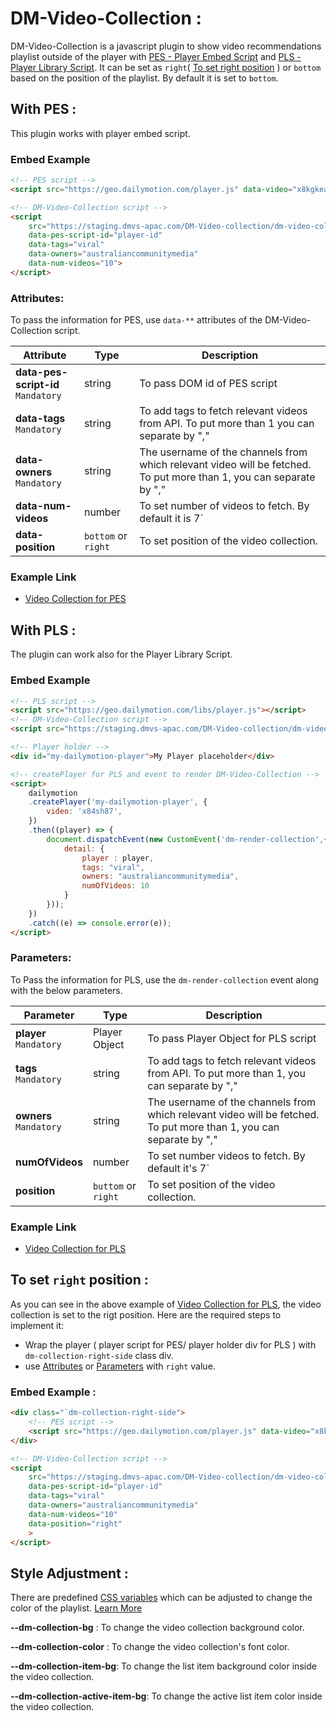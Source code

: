 # DM-Video-Collection :

DM-Video-Collection is a javascript plugin to show video recommendations playlist outside of the player with [PES - Player Embed Script](https://developers.dailymotion.com/player/#player-embed-script) and [PLS - Player Library Script](https://developers.dailymotion.com/player/#player-library-script).  It can be set as `right`( [To set right position](#to-set-right-position-) ) or `bottom` based on the position of the playlist. By default it is set to `bottom`.

## With PES :

This plugin works with player embed script.

### Embed Example

```html
<!-- PES script -->
<script src="https://geo.dailymotion.com/player.js" data-video="x8kgkea" id="player-id"></script>

<!-- DM-Video-Collection script -->
<script  
    src="https://staging.dmvs-apac.com/DM-Video-collection/dm-video-collection.js" 
    data-pes-script-id="player-id"
    data-tags="viral"
    data-owners="australiancommunitymedia"
    data-num-videos="10">
</script>

```
### Attributes: 

To pass the information for PES, use `data-**` attributes of the DM-Video-Collection script.

| Attribute | Type | Description |
| --- | --- | --- |
| <b>data-pes-script-id</b> <br /> `Mandatory` | string | To pass DOM id of PES script |
| <b>data-tags</b> <br /> `Mandatory` | string | To add tags to fetch relevant videos from API. To put more than 1 you can separate by ","|
| <b>data-owners</b> <br /> `Mandatory` | string | The username of the channels from which relevant video will be fetched. To put more than 1, you can separate by ","|
| <b>data-num-videos</b>| number | To set number of videos to fetch. By default it is 7`|
| <b>data-position</b>| `bottom` or `right` | To set position of the video collection.|

### Example Link
- [Video Collection for PES](https://staging.dmvs-apac.com/DM-Video-collection/lab/pes-demo.html)


## With PLS :

The plugin can work also for the Player Library Script.

### Embed Example

```html
<!-- PLS script -->
<script src="https://geo.dailymotion.com/libs/player.js"></script>
<!-- DM-Video-Collection script -->
<script src="https://staging.dmvs-apac.com/DM-Video-collection/dm-video-collection.js" ></script>

<!-- Player holder -->
<div id="my-dailymotion-player">My Player placeholder</div>

<!-- createPlayer for PLS and event to render DM-Video-Collection -->
<script>
    dailymotion
    .createPlayer('my-dailymotion-player', {
        video: 'x84sh87',
    })
    .then((player) => {
        document.dispatchEvent(new CustomEvent('dm-render-collection',{
            detail: {
                player : player,
                tags: "viral",
                owners: "australiancommunitymedia",
                numOfVideos: 10
            }
        }));
    })
    .catch((e) => console.error(e));
</script>

```
### Parameters: 

To Pass the information for PLS, use the `dm-render-collection` event along with the below parameters.

| Parameter | Type | Description |
| --- | --- | --- |
| <b>player</b> <br /> `Mandatory` | Player Object | To pass Player Object for PLS script |
| <b>tags</b> <br /> `Mandatory` | string | To add tags to fetch relevant videos from API. To put more than 1, you can separate by ","|
| <b>owners</b> <br /> `Mandatory` | string | The username of the channels from which relevant video will be fetched. To put more than 1, you can separate by ","|
| <b>numOfVideos</b>| number | To set number videos to fetch. By default it's 7`|
| <b>position</b>| `buttom` or `right` | To set position of the video collection.|

### Example Link
- [Video Collection for PLS](https://staging.dmvs-apac.com/DM-Video-collection/lab/pls-demo.html)

## To set `right` position :

As you can see in the above example of [Video Collection for PLS](https://staging.dmvs-apac.com/DM-Video-collection/lab/pls-demo.html), the video collection is set to the rigt position. Here are the required steps to implement it:
- Wrap the player ( player script for PES/ player holder div for PLS ) with `dm-collection-right-side` class div.
- use [Attributes](#attributes) or [Parameters](#parameters) with `right` value.
    
### Embed Example : 
```html
<div class="`dm-collection-right-side">
    <!-- PES script -->
    <script src="https://geo.dailymotion.com/player.js" data-video="x8kgkea" id="player-id"></script>
</div>

<!-- DM-Video-Collection script -->
<script  
    src="https://staging.dmvs-apac.com/DM-Video-collection/dm-video-collection.js" 
    data-pes-script-id="player-id"
    data-tags="viral"
    data-owners="australiancommunitymedia"
    data-num-videos="10"
    data-position="right"
    >
</script>
```    
## Style Adjustment :

There are predefined [CSS variables](https://developer.mozilla.org/en-US/docs/Web/CSS/Using_CSS_custom_properties) which can be adjusted to change the color of the playlist. [Learn More](#embed-link)

**--dm-collection-bg** : To change the video collection background color.

**--dm-collection-color** : To change the video collection's font color.

**--dm-collection-item-bg**: To change the list item background color inside the video collection.

**--dm-collection-active-item-bg**: To change the active list item color inside the video collection.


